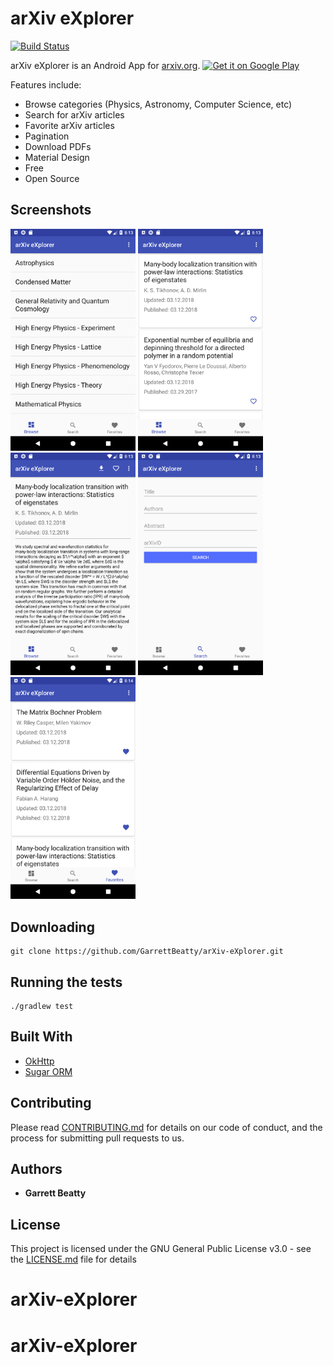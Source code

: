 # arXiv eXplorer 
[![Build Status](https://travis-ci.org/GarrettBeatty/arXiv-eXplorer.svg?branch=master)](https://travis-ci.org/GarrettBeatty/arXiv-eXplorer)

arXiv eXplorer is an Android App for [arxiv.org](http://www.arxiv.org).
<a href='https://play.google.com/store/apps/details?id=com.gbeatty.arxivexplorer&pcampaignid=MKT-Other-global-all-co-prtnr-py-PartBadge-Mar2515-1'><img alt='Get it on Google Play' src='https://play.google.com/intl/en_us/badges/images/generic/en_badge_web_generic.png'/></a>

Features include:
* Browse categories (Physics, Astronomy, Computer Science, etc)
* Search for arXiv articles
* Favorite arXiv articles
* Pagination
* Download PDFs
* Material Design
* Free
* Open Source

## Screenshots
<img src="screenshots/phone/main.png" width="200"> <img src="screenshots/phone/browse.png" width="200">
<img src="screenshots/phone/details.png" width="200"> <img src="screenshots/phone/search.png" width="200">
<img src="screenshots/phone/favorites.png" width="200">


## Downloading

```
git clone https://github.com/GarrettBeatty/arXiv-eXplorer.git
```

## Running the tests

```
./gradlew test
```

## Built With

* [OkHttp](http://square.github.io/okhttp/)
* [Sugar ORM](http://satyan.github.io/sugar/)

## Contributing

Please read [CONTRIBUTING.md](CONTRIBUTING.md) for details on our code of conduct, and the process for submitting pull requests to us.

## Authors

* **Garrett Beatty**

## License

This project is licensed under the GNU General Public License v3.0 - see the [LICENSE.md](LICENSE.md) file for details
# arXiv-eXplorer
# arXiv-eXplorer

